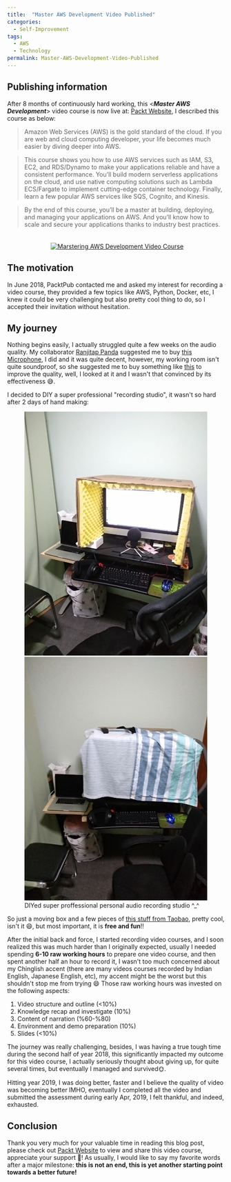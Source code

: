 ```yaml
---
title:  "Master AWS Development Video Published"
categories: 
  - Self-Improvement
tags:
  - AWS
  - Technology
permalink: Master-AWS-Development-Video-Published
---
```


## Publishing information

After 8 months of continuously hard working, this \<**_Master AWS Development_**\> video course is now live at: <a href="https://www.packtpub.com/virtualization-and-cloud/mastering-aws-development-video" target="_blank">Packt Website</a>, I described this course as below:

> Amazon Web Services (AWS) is the gold standard of the cloud. If you are web and cloud computing developer, your life becomes much easier by diving deeper into AWS.

> This course shows you how to use AWS services such as IAM, S3, EC2, and RDS/Dynamo to make your applications reliable and have a consistent performance. You’ll build modern serverless applications on the cloud, and use native computing solutions such as Lambda ECS/Fargate to implement cutting-edge container technology. Finally, learn a few popular AWS services like SQS, Cognito, and Kinesis.

> By the end of this course, you’ll be a master at building, deploying, and managing your applications on AWS. And you’ll know how to scale and secure your applications thanks to industry best practices.

<a href="https://www.packtpub.com/virtualization-and-cloud/mastering-aws-development-video" target="_blank">
	<img style="width: 500px;margin: 20px 0 0 20%;" src="https://www.packtpub.com/sites/default/files/bookretailers/V11847_LOw.png" alt="Marstering AWS Development Video Course">
</a>

## The motivation

In June 2018, PacktPub contacted me and asked my interest for recording a video course, they provided a few topics like AWS, Python, Docker, etc, I knew it could be very challenging but also pretty cool thing to do, so I accepted their invitation without hesitation.

## My journey
Nothing begins easily, I actually struggled quite a few weeks on the audio quality.  My collaborator [Ranjitap Panda](https://www.linkedin.com/in/ranjita-panda-85737b12b/) suggested me to buy [this Microphone](https://www.amazon.com/Blue-Snowball-Microphone-Brushed-Aluminum/dp/B002OO333Q/ref=sr_1_7?crid=MFDYMJ898LW7&keywords=blue+microphone&qid=1558027821&s=gateway&sprefix=blue+micro%2Caps%2C197&sr=8-7), I did and it was quite decent, however, my working room isn't quite soundproof, so she suggested me to buy something like [this](https://express.google.com/u/0/product/14999533088633590141_483183884403381036_5916206?utm_source=google_shopping&utm_medium=tu_prop&utm_content=eid-lsjeuxoeqt&gtim=CPCPwdrs3baPKhD67br-_fi4isQBGPCz2hkiA1VTRCiQ-cHnBTCujOkC&utm_campaign=5916206&gclid=CjwKCAjwlPTmBRBoEiwAHqpvhR80piK0OZcxPrMsLaqS39LvCaCDl9RBX4S9SwsibW1LTSZKIm6B1hoCpr8QAvD_BwE) to improve the quality, well, I looked at it and I wasn't that convinced by its effectiveness :sweat_smile:.

I decided to DIY a super professional "recording studio", it wasn't so hard after 2 days of hand making:
<!--more-->
<figure class="half">
    <a href="/assets/images/posts/2019-05-08-Master-AWS-Development-Published/Studio-1.jpg"><img src="/assets/images/posts/2019-05-08-Master-AWS-Development-Published/Studio-1.jpg"></a>
    <a href="/assets/images/posts/2019-05-08-Master-AWS-Development-Published/Studio-2.jpg"><img src="/assets/images/posts/2019-05-08-Master-AWS-Development-Published/Studio-2.jpg"></a>
    <figcaption>DIYed super proffessional personal audio recording studio ^_^</figcaption>
</figure>

So just a moving box and a few pieces of [this stuff from Taobao](https://detail.tmall.com/item.htm?id=586105899658&ali_refid=a3_430620_1006:1196010016:N:z0OShXcL+rtIFJcT4Z2izQ==:a642190c156466fd7c802c60481c7916&ali_trackid=1_a642190c156466fd7c802c60481c7916&spm=a230r.1.14.3&skuId=415859080730), pretty cool, isn't it :smile:, but most important, it is **free and fun**!!

After the initial back and force, I started recording video courses, and I soon realized this was much harder than I originally expected, usually I needed spending **6-10 raw working hours** to prepare one video course, and then spent another half an hour to record it, I wasn't too much concerned about my Chinglish accent (there are many videos courses recorded by Indian English, Japanese English, etc), my accent might be the worst but this shouldn't stop me from trying :smile:  Those raw working hours was invested on the following aspects:

1. Video structure and outline (<10%)
2. Knowledge recap and investigate (10%)
3. Content of narration (%60-%80)
4. Environment and demo preparation (10%)
5. Slides (<10%)

The journey was really challenging, besides, I was having a true tough time during the second half of year 2018, this significantly impacted my outcome for this video course, I actually seriously thought about giving up, for quite several times, but eventually I managed and survived:sun_with_face:.

Hitting year 2019, I was doing better, faster and I believe the quality of video was becoming better IMHO, eventually I completed all the video and submitted the assessment during early Apr, 2019, I felt thankful, and indeed, exhausted.

## Conclusion
Thank you very much for your valuable time in reading this blog post, please check out <a href="https://www.packtpub.com/virtualization-and-cloud/mastering-aws-development-video" target="_blank">Packt Website</a> to view and share this video course, appreciate your support :purple_heart:!
As usually, I would like to say my favorite words after a major milestone: **this is not an end, this is yet another starting point towards a better future!**
